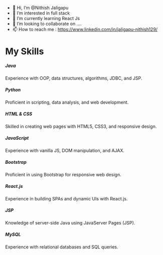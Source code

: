 - 👋 Hi, I’m @Nithish Jaligapu
- 👀 I’m interested in  full stack 
- 🌱 I’m currently learning  React Js
- 💞️ I’m looking to collaborate on  ....
- 📫 How to reach me : https://www.linkedin.com/in/jaligapu-nithish129/

<!---
Nithish1209/Nithish1209 is a ✨ special ✨ repository because its `README.md` (this file) appears on your GitHub profile.
You can click the Preview link to take a look at your changes.
--->

<!DOCTYPE html>
<html lang="en">
<head>
    <meta charset="UTF-8">
    <meta name="viewport" content="width=device-width, initial-scale=1.0">

   
</head>
<body>
    <div class="container">
        <h1 class="text-center">My Skills</h1>
        <div class="row">
            <div class="col-md-4">
                <div class="card text-center">
                    <div class="card-body">
                        <i class="fab fa-java"></i>
                        <h5 class="card-title">Java</h5>
                        <p class="card-text">Experience with OOP, data structures, algorithms, JDBC, and JSP.</p>
                    </div>
                </div>
            </div>
            <div class="col-md-4">
                <div class="card text-center">
                    <div class="card-body">
                        <i class="fab fa-python"></i>
                        <h5 class="card-title">Python</h5>
                        <p class="card-text">Proficient in scripting, data analysis, and web development.</p>
                    </div>
                </div>
            </div>
            <div class="col-md-4">
                <div class="card text-center">
                    <div class="card-body">
                        <i class="fab fa-html5"></i>
                        <h5 class="card-title">HTML & CSS</h5>
                        <p class="card-text">Skilled in creating web pages with HTML5, CSS3, and responsive design.</p>
                    </div>
                </div>
            </div>
        </div>
        <div class="row">
            <div class="col-md-4">
                <div class="card text-center">
                    <div class="card-body">
                        <i class="fab fa-js-square"></i>
                        <h5 class="card-title">JavaScript</h5>
                        <p class="card-text">Experience with vanilla JS, DOM manipulation, and AJAX.</p>
                    </div>
                </div>
            </div>
            <div class="col-md-4">
                <div class="card text-center">
                    <div class="card-body">
                        <i class="fab fa-bootstrap"></i>
                        <h5 class="card-title">Bootstrap</h5>
                        <p class="card-text">Proficient in using Bootstrap for responsive web design.</p>
                    </div>
                </div>
            </div>
            <div class="col-md-4">
                <div class="card text-center">
                    <div class="card-body">
                        <i class="fab fa-react"></i>
                        <h5 class="card-title">React.js</h5>
                        <p class="card-text">Experience in building SPAs and dynamic UIs with React.js.</p>
                    </div>
                </div>
            </div>
        </div>
        <div class="row">
            <div class="col-md-4 offset-md-2">
                <div class="card text-center">
                    <div class="card-body">
                        <i class="fas fa-file-code"></i>
                        <h5 class="card-title">JSP</h5>
                        <p class="card-text">Knowledge of server-side Java using JavaServer Pages (JSP).</p>
                    </div>
                </div>
            </div>
            <div class="col-md-4">
                <div class="card text-center">
                    <div class="card-body">
                        <i class="fas fa-database"></i>
                        <h5 class="card-title">MySQL</h5>
                        <p class="card-text">Experience with relational databases and SQL queries.</p>
                    </div>
                </div>
            </div>
        </div>
    </div>

 
</body>
</html>
